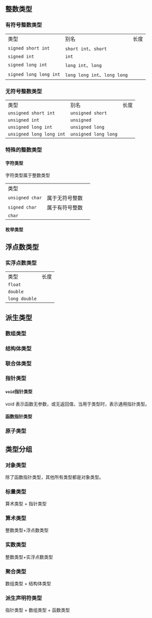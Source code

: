 ## 整数类型

### 有符号整数类型

|                         |                             |    |
|-------------------------|-----------------------------|----|
| 类型                      | 别名                          | 长度 |
| `signed short int`      | `short int`、`short`         |    |
| `signed int`            | `int`                       |    |
| `signed long int`       | `long int`、`long`           |    |
| `signed long long int`  | `long long int`、`long long` |    |

### 无符号整数类型

|                          |                      |    |
|--------------------------|----------------------|----|
| 类型                       | 别名                   | 长度 |
| `unsigned short int`     | `unsigned short`     |    |
| `unsigned int`           | `unsigned`           |    |
| `unsigned long int`      | `unsigned long`      |    |
| `unsigned long long int` | `unsigned long long` |    |

### 特殊的整数类型

#### 字符类型

字符类型属于整数类型

|                 |         | |
|-----------------|---------|-|
| 类型              |         | |
| `unsigned char` | 属于无符号整数 | |
| `signed char`   | 属于有符号整数 | |
| `char`          |         | |


#### 枚举类型

## 浮点数类型

### 实浮点数类型

|               |    |
|---------------|----|
| 类型            | 长度 |
| `float`       |    |
| `double`      |    |
| `long double` |    |

## 派生类型

### 数组类型

### 结构体类型

### 联合体类型

### 指针类型

#### `void`指针类型

void 表示函数无参数，或无返回值，当用于类型时，表示通用指针类型。

#### 函数指针类型

### 原子类型

## 类型分组

### 对象类型

除了函数指针类型，其他所有类型都是对象类型。

### 标量类型

算术类型 + 指针类型

### 算术类型

整数类型+浮点数类型

### 实数类型

整数类型+实浮点数类型

### 聚合类型

数组类型 + 结构体类型

### 派生声明符类型

指针类型 + 数组类型 + 函数类型
